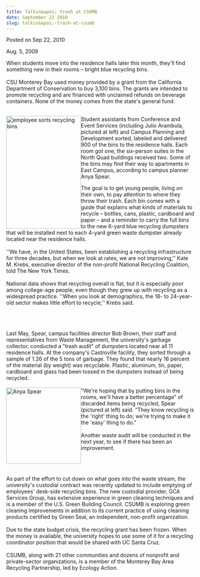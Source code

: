 ```yaml
---
title: Talkin&apos; trash at CSUMB
date: September 22 2010
slug: talkin&apos;-trash-at-csumb
---
```





<span class="date">Posted on Sep 22, 2010    </span>
<p>Aug. 5, 2009</p>
<p>When students move into the residence halls later this month,
they&apos;ll find something new in their rooms &#x2013; bright blue recycling
bins.<br>
<br>
CSU Monterey Bay used money provided by a grant from the California
Department of Conservation to buy 3,100 bins. The grants are
intended to promote recycling and are financed with unclaimed
refunds on beverage containers. None of the money comes from the
state&apos;s general fund.</br></br></p>
<p><img alt="employee sorts recycling bins" height="301" src="http://news.csumb.edu/sites/default/files/65/igx_migrate/images/Recycling.JPG" style="float:left" width="200">Student assistants from Conference
and Event Services (including Julio Arambula, pictured at left) and
Campus Planning and Development sorted, labeled and delivered 900
of the bins to the residence halls. Each room got one; the
six-person suites in the North Quad buildings received two. Some of
the bins may find their way to apartments in East Campus, according
to campus planner Anya Spear.</img></p>
<p>The goal is to get young people, living on their own, to pay
attention to where they throw their trash. Each bin comes with a
guide that explains what kinds of materials to recycle &#x2013; bottles,
cans, plastic, cardboard and paper &#x2013; and a reminder to carry the
full bins to the new 6-yard blue recycling dumpsters that will be
installed next to each 4-yard green waste dumpster already located
near the residence halls.<br>
<br>
&apos;&apos;We have, in the United States, been establishing a recycling
infrastructure for three decades, but when we look at rates, we are
not improving,&apos;&apos; Kate M. Krebs, executive director of the
non-profit National Recycling Coalition, told The New York
Times.<br>
<br>
National data shows that recycling overall is flat, but it is
especially poor among college-age people, even though they grew up
with recycling as a widespread practice. &apos;&apos;When you look at
demographics, the 18- to 24-year-old sector makes little effort to
recycle,&apos;&apos; Krebs said.</br></br></br></br></p>
<p>Last May, Spear, campus facilities director Bob Brown, their
staff and representatives from Waste Management, the university&apos;s
garbage collector, conducted a &quot;trash audit&quot; of dumpsters located
near all 11 residence halls. At the company&apos;s Castroville facility,
they sorted through a sample of 1.26 of the 5 tons of garbage. They
found that nearly 16 percent of the material (by weight) was
recyclable. Plastic, aluminum, tin, paper, cardboard and glass had
been tossed in the dumpsters instead of being recycled.<br>
<br>
<img alt="Anya Spear" height="204" src="http://news.csumb.edu/sites/default/files/65/igx_migrate/images/Anya_Spear%20copy.JPG" style="float:left" width="200">&quot;We&apos;re hoping that by putting bins
in the rooms, we&apos;ll have a better percentage&quot; of discarded items
being recycled, Spear (pictured at left) said. &quot;They know recycling
is the &apos;right&apos; thing to do; we&apos;re trying to make it the &apos;easy&apos;
thing to do.&quot;<br>
<br>
Another waste audit will be conducted in the next year, to see if
there has been an improvement.</br></br></img></br></br></p>
<p>As part of the effort to cut down on what goes into the waste
stream, the university&apos;s custodial contract was recently updated to
include emptying of employees&apos; desk-side recycling bins. The new
custodial provider, GCA Services Group, has extensive experience in
green cleaning techniques and is a member of the U.S. Green
Building Council. CSUMB is exploring green cleaning improvements in
addition to its current practice of using cleaning products
certified by Green Seal, an independent, non-profit
organization.<br>
&#xA0;<br>
Due to the state budget crisis, the recycling grant has been
frozen. When the money is available, the university hopes to use
some of it for a recycling coordinator position that would be
shared with UC Santa Cruz.<br>
<br>
CSUMB, along with 21 other communities and dozens of nonprofit and
private-sector organizations, is a member of the Monterey Bay Area
Recycling Partnership, led by Ecology Action.</br></br></br></br></p>





